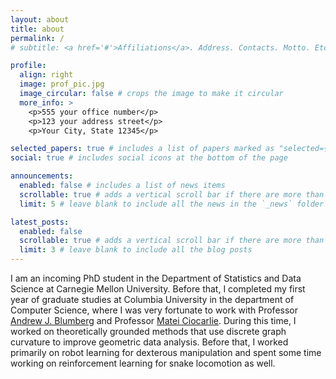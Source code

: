 ```yaml
---
layout: about
title: about
permalink: /
# subtitle: <a href='#'>Affiliations</a>. Address. Contacts. Motto. Etc.

profile:
  align: right
  image: prof_pic.jpg
  image_circular: false # crops the image to make it circular
  more_info: >
    <p>555 your office number</p>
    <p>123 your address street</p>
    <p>Your City, State 12345</p>

selected_papers: true # includes a list of papers marked as "selected={true}"
social: true # includes social icons at the bottom of the page

announcements:
  enabled: false # includes a list of news items
  scrollable: true # adds a vertical scroll bar if there are more than 3 news items
  limit: 5 # leave blank to include all the news in the `_news` folder

latest_posts:
  enabled: false
  scrollable: true # adds a vertical scroll bar if there are more than 3 new posts items
  limit: 3 # leave blank to include all the blog posts
---
```


I am an incoming PhD student in the Department of Statistics and Data Science at Carnegie Mellon University. Before that, I completed my first year of graduate studies at Columbia University in the department of Computer Science, where I was very fortunate to work with Professor [Andrew J. Blumberg](https://cancerdynamics.columbia.edu/andrew-j-blumberg-phd) and Professor [Matei Ciocarlie](https://www.me.columbia.edu/faculty/matei-ciocarlie). During this time, I worked on theoretically grounded methods that use discrete graph curvature to improve geometric data analysis. Before that, I worked primarily on robot learning for dexterous manipulation and spent some time working on reinforcement learning for snake locomotion as well.
